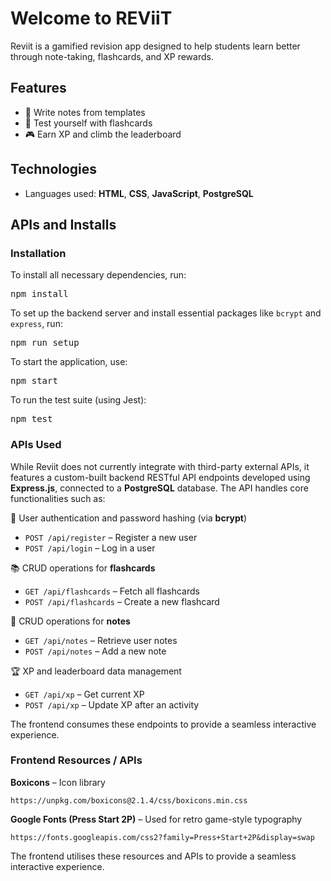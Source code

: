# Welcome to REViiT

Reviit is a gamified revision app designed to help students learn better through note-taking, flashcards, and XP rewards.

## Features

- 📝 Write notes from templates
- 🧠 Test yourself with flashcards
- 🎮 Earn XP and climb the leaderboard

## Technologies

- Languages used: **HTML**, **CSS**, **JavaScript**, **PostgreSQL**

## APIs and Installs

### Installation 
To install all necessary dependencies, run:
<pre>npm install</pre>

To set up the backend server and install essential packages like `bcrypt` and `express`, run:
<pre>npm run setup</pre>

To start the application, use:
<pre>npm start</pre>

To run the test suite (using Jest):
<pre>npm test</pre>

### APIs Used 
While Reviit does not currently integrate with third-party external APIs, it features a custom-built backend RESTful API endpoints developed using **Express.js**, connected to a **PostgreSQL** database. The API handles core functionalities such as:

🧾 User authentication and password hashing (via **bcrypt**)
- `POST /api/register` – Register a new user
- `POST /api/login` – Log in a user

📚 CRUD operations for **flashcards**
- `GET /api/flashcards` – Fetch all flashcards
- `POST /api/flashcards` – Create a new flashcard

📘 CRUD operations for **notes**
- `GET /api/notes` – Retrieve user notes
- `POST /api/notes` – Add a new note

🏆 XP and leaderboard data management
- `GET /api/xp` – Get current XP
- `POST /api/xp` – Update XP after an activity

The frontend consumes these endpoints to provide a seamless interactive experience.

### Frontend Resources / APIs
**Boxicons** – Icon library

`https://unpkg.com/boxicons@2.1.4/css/boxicons.min.css`


**Google Fonts (Press Start 2P)** – Used for retro game-style typography

`https://fonts.googleapis.com/css2?family=Press+Start+2P&display=swap`

The frontend utilises these resources and APIs to provide a seamless interactive experience.